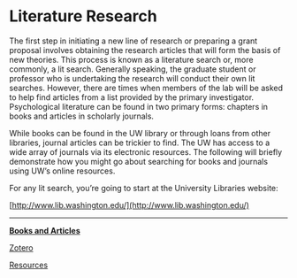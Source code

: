 # Literature Research

The first step in initiating a new line of research or preparing a grant proposal involves obtaining the research articles that will form the basis of new theories. This process is known as a literature search or, more commonly, a lit search. Generally speaking, the graduate student or professor who is undertaking the research will conduct their own lit searches. However, there are times when members of the lab will be asked to help find articles from a list provided by the primary investigator. Psychological literature can be found in two primary forms: chapters in books and articles in scholarly journals.

While books can be found in the UW library or through loans from other libraries, journal articles can be trickier to find. The UW has access to a wide array of journals via its electronic resources. The following will briefly demonstrate how you might go about searching for books and journals using UW’s online resources.

For any lit search, you’re going to start at the University Libraries website:

[http://www.lib.washington.edu/](http://www.lib.washington.edu/)

---

[**Books and Articles**](Literature%20Research%200e1d30dd75d24b42b27b1c3eb83d8753/Books%20and%20Articles%20b492ebe85c094539ab891ae19e16aaab.md)

[Zotero](Literature%20Research%200e1d30dd75d24b42b27b1c3eb83d8753/Zotero%201263f01648a04d9896244a27f0340155.md)

[Resources](Literature%20Research%200e1d30dd75d24b42b27b1c3eb83d8753/Resources%20eebcc430289c403eb956e1222520b16e.md)